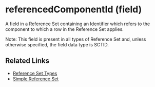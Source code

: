# referencedComponentId (field)

A field in a Reference Set containing an Identifier which refers to the component to which a row in the Reference Set applies.

Note: This field is present in all types of Reference Set and, unless otherwise specified, the field data type is SCTID.

## Related Links

* [Reference Set Types](<../../../5 reference-set-release-files-specification/5.2 reference-set-types/>)
* [Simple Reference Set](<../../../5 reference-set-release-files-specification/5.2 reference-set-types/5.2.1 content-reference-sets/5.2.1.1-simple-reference-set.md>)

